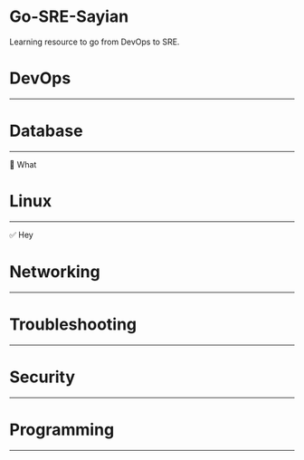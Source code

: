 # Go-SRE-Sayian

Learning resource to go from DevOps to SRE.

# DevOps
---------

# Database
----------
:black_square_button: What

# Linux
--------
:white_check_mark: Hey

# Networking
-------------

# Troubleshooting
-----------------

# Security
------------

# Programming
-------------